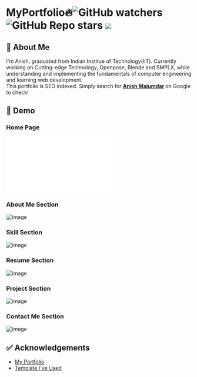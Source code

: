 # MyPortfolio🔥![GitHub watchers](https://img.shields.io/github/watchers/dhruba-datta/MyPortfolio?style=social) ![GitHub Repo stars](https://img.shields.io/github/stars/dhruba-datta/MyPortfolio?style=social)  ![](https://visitor-badge.glitch.me/badge?page_id=dhruba-datta.dhruba-datta/MyPortfolio")


## 🚀 About Me
I'm Anish, graduated from Indian Institue of Technology(IIT). Currently working on Cutting-edge Technology, Openpose, Blende and SMPLX, while understanding and implementing the fundamentals of computer engineering and learning web development. \
This portfolio is SEO indexed. Simply search for **[Anish Majumdar]([https://www.google.com/search?client=opera&q=dhruba+datta&sourceid=opera&ie=UTF-8&oe=UTF-8](https://www.google.com/search?q=anish+majumdar+netlify&sca_esv=e02818271ce7f460&sxsrf=ADLYWIKFjw-Xx56yYFmgaxRRMViI-mXVDA%3A1730554983076&ei=ZywmZ4CjBNnm1e8P3IuXgA4&oq=anish+majumdar+&gs_lp=Egxnd3Mtd2l6LXNlcnAiD2FuaXNoIG1hanVtZGFyICoCCAAyBBAjGCcyBBAjGCcyBBAjGCcyBRAAGIAEMgYQABgWGB4yBhAAGBYYHjIGEAAYFhgeMgsQABiABBiGAxiKBTILEAAYgAQYhgMYigUyCBAAGIAEGKIESPgiUMEIWIQacAF4AJABAJgB0wGgAZcGqgEFMC4yLjK4AQPIAQD4AQGYAgWgArUGwgINECMYgAQYsAMYJxiKBcICBxAjGLADGCfCAggQABiABBiwA8ICBxAAGLADGB7CAgkQABiwAxgIGB7CAg4QABiABBiwAxiGAxiKBcICCxAAGIAEGLADGKIEwgIKECMYgAQYJxiKBZgDAIgGAZAGCpIHBTEuMS4zoAfpJA&sclient=gws-wiz-serp))** on Google to check!

## 🐣 Demo
### Home Page
![Portfolio header](file:///Users/anishmajumdar/Desktop/Anish%20Majumdar%20_%20port1.gif.html)

### About Me Section
![image](https://user-images.githubusercontent.com/74358627/190100914-42dedd11-11e6-4870-8ea7-33da42787dc1.png)

### Skill Section
![image](https://user-images.githubusercontent.com/74358627/190101093-114140d0-1ae8-4e85-b9b4-d3d6bcdb2d0b.png)

### Resume Section
![image](https://user-images.githubusercontent.com/74358627/190101264-1cb7909c-3b38-485c-9eb7-4953b1dc0af3.png)

### Project Section
![image](https://user-images.githubusercontent.com/74358627/190101364-e72c4e9c-c5d7-4f5a-a06b-2155dc92fe86.png)

### Contact Me Section
![image](https://user-images.githubusercontent.com/74358627/190101514-fa7fbfb2-5bb5-4ace-bd37-fbc28150f346.png)

## ✅ Acknowledgements

 - [My Portfolio](https://anishmajumdar.netlify.app/)
 - [Template I've Used](https://bootstrapmade.com/free-html-bootstrap-template-my-resume/)
